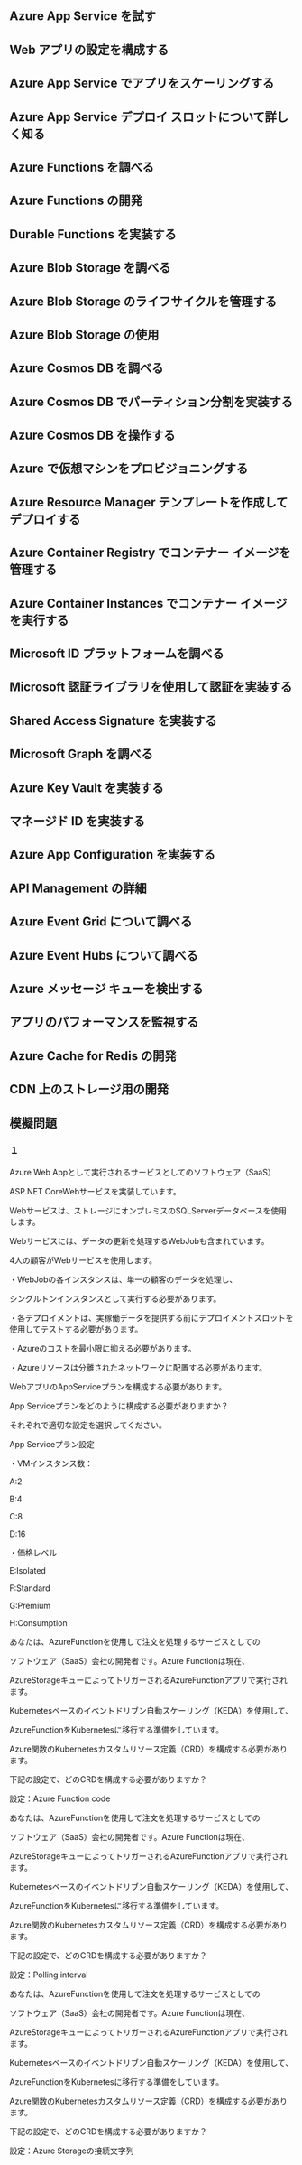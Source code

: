 ## Azure App Service を試す

## Web アプリの設定を構成する

## Azure App Service でアプリをスケーリングする

## Azure App Service デプロイ スロットについて詳しく知る

## Azure Functions を調べる

## Azure Functions の開発

## Durable Functions を実装する

## Azure Blob Storage を調べる

## Azure Blob Storage のライフサイクルを管理する

## Azure Blob Storage の使用

## Azure Cosmos DB を調べる

## Azure Cosmos DB でパーティション分割を実装する

## Azure Cosmos DB を操作する

## Azure で仮想マシンをプロビジョニングする

## Azure Resource Manager テンプレートを作成してデプロイする

## Azure Container Registry でコンテナー イメージを管理する

## Azure Container Instances でコンテナー イメージを実行する

## Microsoft ID プラットフォームを調べる

## Microsoft 認証ライブラリを使用して認証を実装する

## Shared Access Signature を実装する

## Microsoft Graph を調べる

## Azure Key Vault を実装する

## マネージド ID を実装する

## Azure App Configuration を実装する

## API Management の詳細

## Azure Event Grid について調べる

## Azure Event Hubs について調べる

## Azure メッセージ キューを検出する

## アプリのパフォーマンスを監視する

## Azure Cache for Redis の開発

## CDN 上のストレージ用の開発

## 模擬問題
### １
Azure Web Appとして実行されるサービスとしてのソフトウェア（SaaS）

ASP.NET CoreWebサービスを実装しています。

Webサービスは、ストレージにオンプレミスのSQLServerデータベースを使用します。

Webサービスには、データの更新を処理するWebJobも含まれています。

4人の顧客がWebサービスを使用します。

・WebJobの各インスタンスは、単一の顧客のデータを処理し、

シングルトンインスタンスとして実行する必要があります。

・各デプロイメントは、実稼働データを提供する前にデプロイメントスロットを使用してテストする必要があります。

・Azureのコストを最小限に抑える必要があります。

・Azureリソースは分離されたネットワークに配置する必要があります。

WebアプリのAppServiceプランを構成する必要があります。



App Serviceプランをどのように構成する必要がありますか？

それぞれで適切な設定を選択してください。



App Serviceプラン設定

・VMインスタンス数：

A:2

B:4

C:8

D:16



・価格レベル

E:Isolated

F:Standard

G:Premium

H:Consumption

あなたは、AzureFunctionを使用して注文を処理するサービスとしての

ソフトウェア（SaaS）会社の開発者です。Azure Functionは現在、

AzureStorageキューによってトリガーされるAzureFunctionアプリで実行されます。

Kubernetesベースのイベントドリブン自動スケーリング（KEDA）を使用して、

AzureFunctionをKubernetesに移行する準備をしています。

Azure関数のKubernetesカスタムリソース定義（CRD）を構成する必要があります。




下記の設定で、どのCRDを構成する必要がありますか？

設定：Azure Function code

あなたは、AzureFunctionを使用して注文を処理するサービスとしての

ソフトウェア（SaaS）会社の開発者です。Azure Functionは現在、

AzureStorageキューによってトリガーされるAzureFunctionアプリで実行されます。

Kubernetesベースのイベントドリブン自動スケーリング（KEDA）を使用して、

AzureFunctionをKubernetesに移行する準備をしています。

Azure関数のKubernetesカスタムリソース定義（CRD）を構成する必要があります。



下記の設定で、どのCRDを構成する必要がありますか？

設定：Polling interval

あなたは、AzureFunctionを使用して注文を処理するサービスとしての

ソフトウェア（SaaS）会社の開発者です。Azure Functionは現在、

AzureStorageキューによってトリガーされるAzureFunctionアプリで実行されます。

Kubernetesベースのイベントドリブン自動スケーリング（KEDA）を使用して、

AzureFunctionをKubernetesに移行する準備をしています。

Azure関数のKubernetesカスタムリソース定義（CRD）を構成する必要があります。



下記の設定で、どのCRDを構成する必要がありますか？

設定：Azure Storageの接続文字列

